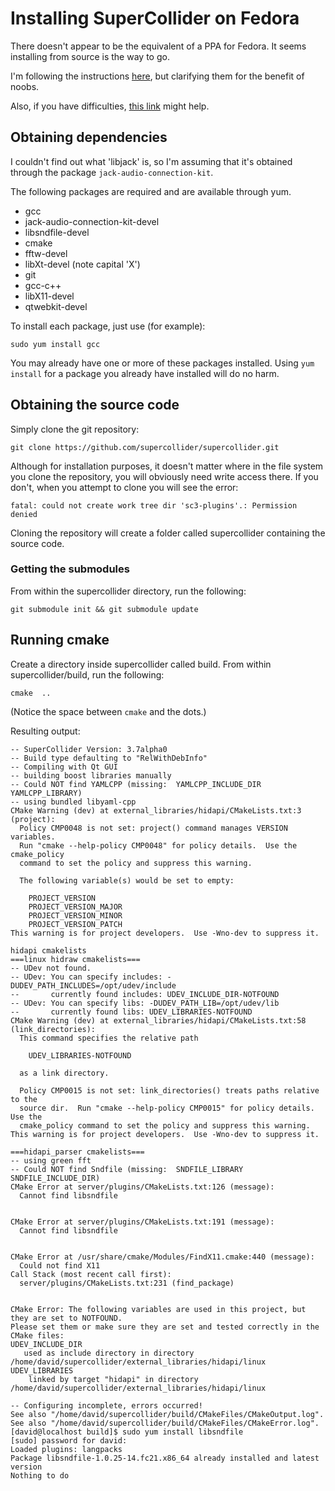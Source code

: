 # Installing SuperCollider on Fedora

There doesn't appear to be the equivalent of a PPA for Fedora. It seems installing from source is the way to go.

I'm following the instructions [here](https://github.com/supercollider/supercollider/blob/master/README_LINUX.md), but clarifying them for the benefit of noobs.

Also, if you have difficulties, [this link](http://new-supercollider-mailing-lists-forums-use-these.2681727.n2.nabble.com/Installing-SuperCollider-on-Fedora-21-No-CMAKE-CXX-COMPILER-could-be-found-td7615864.html) might help.

## Obtaining dependencies

I couldn't find out what 'libjack' is, so I'm assuming that it's obtained through the package `jack-audio-connection-kit`.

The following packages are required and are available through yum.

* gcc
* jack-audio-connection-kit-devel
* libsndfile-devel
* cmake
* fftw-devel
* libXt-devel (note capital 'X')
* git
* gcc-c++
* libX11-devel
* qtwebkit-devel

To install each package, just use (for example):

    sudo yum install gcc

You may already have one or more of these packages installed. Using `yum install` for a package you already have installed will do no harm.

## Obtaining the source code

Simply clone the git repository:

    git clone https://github.com/supercollider/supercollider.git

Although for installation purposes, it doesn't matter where in the file system you clone the repository, you will obviously need write access there. If you don't, when you attempt to clone you will see the error:

    fatal: could not create work tree dir 'sc3-plugins'.: Permission denied

Cloning the repository will create a folder called supercollider containing the source code.

### Getting the submodules

From within the supercollider directory, run the following:

    git submodule init && git submodule update

## Running cmake

Create a directory inside supercollider called build. From within supercollider/build, run the following:

    cmake  ..

(Notice the space between `cmake` and the dots.)

Resulting output:

    -- SuperCollider Version: 3.7alpha0
    -- Build type defaulting to "RelWithDebInfo"
    -- Compiling with Qt GUI
    -- building boost libraries manually
    -- Could NOT find YAMLCPP (missing:  YAMLCPP_INCLUDE_DIR YAMLCPP_LIBRARY) 
    -- using bundled libyaml-cpp
    CMake Warning (dev) at external_libraries/hidapi/CMakeLists.txt:3 (project):
      Policy CMP0048 is not set: project() command manages VERSION variables.
      Run "cmake --help-policy CMP0048" for policy details.  Use the cmake_policy
      command to set the policy and suppress this warning.
    
      The following variable(s) would be set to empty:
    
        PROJECT_VERSION
        PROJECT_VERSION_MAJOR
        PROJECT_VERSION_MINOR
        PROJECT_VERSION_PATCH
    This warning is for project developers.  Use -Wno-dev to suppress it.
    
    hidapi cmakelists
    ===linux hidraw cmakelists===
    -- UDev not found.
    -- UDev: You can specify includes: -DUDEV_PATH_INCLUDES=/opt/udev/include
    --       currently found includes: UDEV_INCLUDE_DIR-NOTFOUND
    -- UDev: You can specify libs: -DUDEV_PATH_LIB=/opt/udev/lib
    --       currently found libs: UDEV_LIBRARIES-NOTFOUND
    CMake Warning (dev) at external_libraries/hidapi/CMakeLists.txt:58 (link_directories):
      This command specifies the relative path
    
        UDEV_LIBRARIES-NOTFOUND
    
      as a link directory.
    
      Policy CMP0015 is not set: link_directories() treats paths relative to the
      source dir.  Run "cmake --help-policy CMP0015" for policy details.  Use the
      cmake_policy command to set the policy and suppress this warning.
    This warning is for project developers.  Use -Wno-dev to suppress it.
    
    ===hidapi_parser cmakelists===
    -- using green fft
    -- Could NOT find Sndfile (missing:  SNDFILE_LIBRARY SNDFILE_INCLUDE_DIR) 
    CMake Error at server/plugins/CMakeLists.txt:126 (message):
      Cannot find libsndfile
    
    
    CMake Error at server/plugins/CMakeLists.txt:191 (message):
      Cannot find libsndfile
    
    
    CMake Error at /usr/share/cmake/Modules/FindX11.cmake:440 (message):
      Could not find X11
    Call Stack (most recent call first):
      server/plugins/CMakeLists.txt:231 (find_package)
    
    
    CMake Error: The following variables are used in this project, but they are set to NOTFOUND.
    Please set them or make sure they are set and tested correctly in the CMake files:
    UDEV_INCLUDE_DIR
       used as include directory in directory /home/david/supercollider/external_libraries/hidapi/linux
    UDEV_LIBRARIES
        linked by target "hidapi" in directory /home/david/supercollider/external_libraries/hidapi/linux
    
    -- Configuring incomplete, errors occurred!
    See also "/home/david/supercollider/build/CMakeFiles/CMakeOutput.log".
    See also "/home/david/supercollider/build/CMakeFiles/CMakeError.log".
    [david@localhost build]$ sudo yum install libsndfile
    [sudo] password for david: 
    Loaded plugins: langpacks
    Package libsndfile-1.0.25-14.fc21.x86_64 already installed and latest version
    Nothing to do